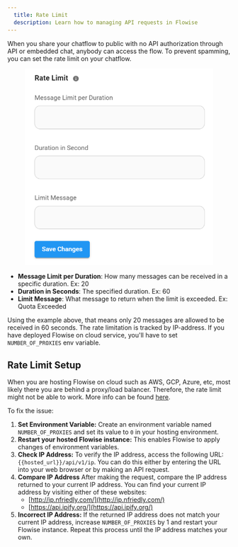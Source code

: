 ```yaml
---
  title: Rate Limit
  description: Learn how to managing API requests in Flowise
---
```



When you share your chatflow to public with no API authorization through API or embedded chat, anybody can access the flow. To prevent spamming, you can set the rate limit on your chatflow.

<figure><img src="/assets/image (1) (1) (1) (1) (1) (1) (1) (1) (1) (1) (1) (1) (1) (1) (1) (1) (1) (1) (1) (1) (1) (1) (1) (1).png" alt="" width="462"><figcaption></figcaption></figure>

* **Message Limit per Duration**: How many messages can be received in a specific duration. Ex: 20
* **Duration in Seconds**: The specified duration. Ex: 60
* **Limit Message**: What message to return when the limit is exceeded. Ex: Quota Exceeded

Using the example above, that means only 20 messages are allowed to be received in 60 seconds. The rate limitation is tracked by IP-address. If you have deployed Flowise on cloud service, you'll have to set `NUMBER_OF_PROXIES` env variable.

## Rate Limit Setup

When you are hosting Flowise on cloud such as AWS, GCP, Azure, etc, most likely there you are behind a proxy/load balancer. Therefore, the rate limit might not be able to work. More info can be found [here](https://github.com/express-rate-limit/express-rate-limit/wiki/Troubleshooting-Proxy-Issues).

To fix the issue:

1. **Set Environment Variable:** Create an environment variable named `NUMBER_OF_PROXIES` and set its value to `0` in your hosting environment.
2. **Restart your hosted Flowise instance:** This enables Flowise to apply changes of environment variables.
3. **Check IP Address:** To verify the IP address, access the following URL: `{{hosted_url}}/api/v1/ip`. You can do this either by entering the URL into your web browser or by making an API request.
4. **Compare IP Address** After making the request, compare the IP address returned to your current IP address. You can find your current IP address by visiting either of these websites:
   * [http://ip.nfriedly.com/](http://ip.nfriedly.com/)
   * [https://api.ipify.org/](https://api.ipify.org/)
5. **Incorrect IP Address:** If the returned IP address does not match your current IP address, increase `NUMBER_OF_PROXIES` by 1 and restart your Flowise instance. Repeat this process until the IP address matches your own.